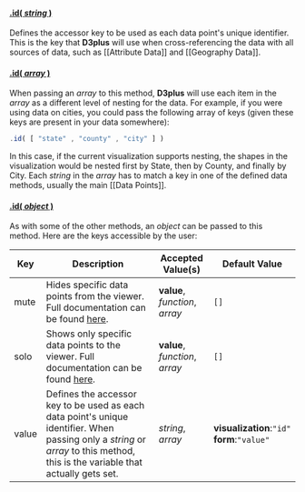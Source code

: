 #### <a name="string" href="#string">.id( *string* )</a>

Defines the accessor key to be used as each data point's unique identifier. This is the key that **D3plus** will use when cross-referencing the data with all sources of data, such as [[Attribute Data]] and [[Geography Data]].

#### <a name="array" href="#array">.id( *array* )</a>

When passing an *array* to this method, **D3plus** will use each item in the *array* as a different level of nesting for the data. For example, if you were using data on cities, you could pass the following array of keys (given these keys are present in your data somewhere):

```js
.id( [ "state" , "county" , "city" ] )
```

In this case, if the current visualization supports nesting, the shapes in the visualization would be nested first by State, then by County, and finally by City. Each *string* in the *array* has to match a key in one of the defined data methods, usually the main [[Data Points]].

#### <a name="object" href="#object">.id( *object* )</a>

As with some of the other methods, an *object* can be passed to this method. Here are the keys accessible by the user:

| Key | Description | Accepted Value(s) | Default Value |
|---|---|---|---|
| mute | Hides specific data points from the viewer. Full documentation can be found [here](Data-Filtering#mute). | **value**, *function*, *array* | `[]` |
| solo | Shows only specific data points to the viewer. Full documentation can be found [here](Data-Filtering#solo). | **value**, *function*, *array* | `[]` |
| value | Defines the accessor key to be used as each data point's unique identifier. When passing only a *string* or *array* to this method, this is the variable that actually gets set. | *string*, *array* | **visualization**:`"id"` <br> **form**:`"value"` |
